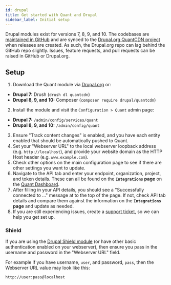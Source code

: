 ```yaml
---
id: drupal
title: Get started with Quant and Drupal
sidebar_label: Initial setup
---
```


Drupal modules exist for versions 7, 8, 9, and 10. The codebases are [maintained in GitHub](https://www.github.com/quantcdn/drupal) and are synced to the [Drupal.org QuantCDN project](https://www.drupal.org/project/quantcdn) when releases are created. As such, the Drupal.org repo can lag behind the GitHub repo slightly. Issues, feature requests, and pull requests can be raised in GitHub or Drupal.org.

## Setup

1. Download the Quant module via [Drupal.org](https://drupal.org/project/quantcdn) or:
- **Drupal 7:** Drush (`drush dl quantcdn`)
- **Drupal 8, 9, and 10:** Composer (`composer require drupal/quantcdn`)
2. Install the module and visit the `Configuration > Quant` admin page:
- **Drupal 7:** `/admin/config/services/quant`
- **Drupal 8, 9, and 10:** `/admin/config/quant`
3. Ensure "Track content changes" is enabled, and you have each entity enabled that should be automatically pushed to Quant.
4. Set your "Webserver URL" to the local webserver loopback address (e.g. `http://localhost`), and provide your website domain as the HTTP Host header (e.g. `www.example.com`).
5. Check other options on the main configuration page to see if there are other settings you want to update.
6. Navigate to the API tab and enter your endpoint, organization, project, and token details. These can all be found on the **`Integrations` page** on the [Quant Dashboard](/docs/dashboard/get-started).
7. After filling in your API details, you should see a "Successfully connected to ..." message at to the top of the page. If not, check API tab details and compare them against the information on the **`Integrations` page** and update as needed.
8. If you are still experiencing issues, create a [support ticket](https://support.quantcdn.io/), so we can help you get set up.

### Shield

If you are using the [Drupal Shield module](https://www.drupal.org/project/shield) (or have other basic authentication enabled on your webserver), then ensure you pass in the username and password in the "Webserver URL" field.

For example if you have username, `user`, and password, `pass`, then the Webserver URL value may look like this:
```
http://user:pass@localhost
```
